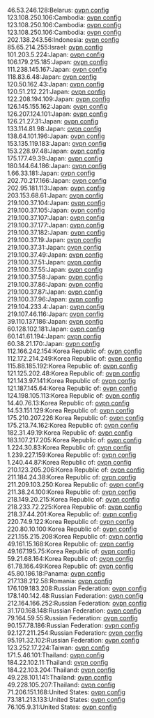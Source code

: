 46.53.246.128:Belarus: [ovpn config](vpn/46_53_246_128.ovpn)  
123.108.250.106:Cambodia: [ovpn config](vpn/123_108_250_106.ovpn)  
123.108.250.106:Cambodia: [ovpn config](vpn/123_108_250_106.ovpn)  
123.108.250.106:Cambodia: [ovpn config](vpn/123_108_250_106.ovpn)  
202.138.243.56:Indonesia: [ovpn config](vpn/202_138_243_56.ovpn)  
85.65.214.255:Israel: [ovpn config](vpn/85_65_214_255.ovpn)  
101.203.5.224:Japan: [ovpn config](vpn/101_203_5_224.ovpn)  
106.179.215.185:Japan: [ovpn config](vpn/106_179_215_185.ovpn)  
111.238.145.167:Japan: [ovpn config](vpn/111_238_145_167.ovpn)  
118.83.6.48:Japan: [ovpn config](vpn/118_83_6_48.ovpn)  
120.50.162.43:Japan: [ovpn config](vpn/120_50_162_43.ovpn)  
120.51.212.221:Japan: [ovpn config](vpn/120_51_212_221.ovpn)  
122.208.194.109:Japan: [ovpn config](vpn/122_208_194_109.ovpn)  
126.145.155.162:Japan: [ovpn config](vpn/126_145_155_162.ovpn)  
126.207.124.101:Japan: [ovpn config](vpn/126_207_124_101.ovpn)  
126.21.27.31:Japan: [ovpn config](vpn/126_21_27_31.ovpn)  
133.114.81.98:Japan: [ovpn config](vpn/133_114_81_98.ovpn)  
138.64.101.196:Japan: [ovpn config](vpn/138_64_101_196.ovpn)  
153.135.119.183:Japan: [ovpn config](vpn/153_135_119_183.ovpn)  
153.228.97.48:Japan: [ovpn config](vpn/153_228_97_48.ovpn)  
175.177.49.39:Japan: [ovpn config](vpn/175_177_49_39.ovpn)  
180.144.64.186:Japan: [ovpn config](vpn/180_144_64_186.ovpn)  
1.66.33.181:Japan: [ovpn config](vpn/1_66_33_181.ovpn)  
202.70.217.166:Japan: [ovpn config](vpn/202_70_217_166.ovpn)  
202.95.181.113:Japan: [ovpn config](vpn/202_95_181_113.ovpn)  
203.153.68.61:Japan: [ovpn config](vpn/203_153_68_61.ovpn)  
219.100.37.104:Japan: [ovpn config](vpn/219_100_37_104.ovpn)  
219.100.37.105:Japan: [ovpn config](vpn/219_100_37_105.ovpn)  
219.100.37.107:Japan: [ovpn config](vpn/219_100_37_107.ovpn)  
219.100.37.177:Japan: [ovpn config](vpn/219_100_37_177.ovpn)  
219.100.37.182:Japan: [ovpn config](vpn/219_100_37_182.ovpn)  
219.100.37.19:Japan: [ovpn config](vpn/219_100_37_19.ovpn)  
219.100.37.31:Japan: [ovpn config](vpn/219_100_37_31.ovpn)  
219.100.37.49:Japan: [ovpn config](vpn/219_100_37_49.ovpn)  
219.100.37.51:Japan: [ovpn config](vpn/219_100_37_51.ovpn)  
219.100.37.55:Japan: [ovpn config](vpn/219_100_37_55.ovpn)  
219.100.37.58:Japan: [ovpn config](vpn/219_100_37_58.ovpn)  
219.100.37.86:Japan: [ovpn config](vpn/219_100_37_86.ovpn)  
219.100.37.87:Japan: [ovpn config](vpn/219_100_37_87.ovpn)  
219.100.37.96:Japan: [ovpn config](vpn/219_100_37_96.ovpn)  
219.104.233.4:Japan: [ovpn config](vpn/219_104_233_4.ovpn)  
219.107.46.116:Japan: [ovpn config](vpn/219_107_46_116.ovpn)  
39.110.137.186:Japan: [ovpn config](vpn/39_110_137_186.ovpn)  
60.128.102.181:Japan: [ovpn config](vpn/60_128_102_181.ovpn)  
60.141.61.194:Japan: [ovpn config](vpn/60_141_61_194.ovpn)  
60.38.21.170:Japan: [ovpn config](vpn/60_38_21_170.ovpn)  
112.166.242.154:Korea Republic of: [ovpn config](vpn/112_166_242_154.ovpn)  
112.172.214.249:Korea Republic of: [ovpn config](vpn/112_172_214_249.ovpn)  
115.88.185.192:Korea Republic of: [ovpn config](vpn/115_88_185_192.ovpn)  
121.125.202.48:Korea Republic of: [ovpn config](vpn/121_125_202_48.ovpn)  
121.143.97.141:Korea Republic of: [ovpn config](vpn/121_143_97_141.ovpn)  
121.187.145.64:Korea Republic of: [ovpn config](vpn/121_187_145_64.ovpn)  
124.198.105.113:Korea Republic of: [ovpn config](vpn/124_198_105_113.ovpn)  
14.40.76.13:Korea Republic of: [ovpn config](vpn/14_40_76_13.ovpn)  
14.53.151.129:Korea Republic of: [ovpn config](vpn/14_53_151_129.ovpn)  
175.210.207.226:Korea Republic of: [ovpn config](vpn/175_210_207_226.ovpn)  
175.213.74.162:Korea Republic of: [ovpn config](vpn/175_213_74_162.ovpn)  
182.31.49.19:Korea Republic of: [ovpn config](vpn/182_31_49_19.ovpn)  
183.107.217.205:Korea Republic of: [ovpn config](vpn/183_107_217_205.ovpn)  
1.224.30.83:Korea Republic of: [ovpn config](vpn/1_224_30_83.ovpn)  
1.239.227.159:Korea Republic of: [ovpn config](vpn/1_239_227_159.ovpn)  
1.240.44.87:Korea Republic of: [ovpn config](vpn/1_240_44_87.ovpn)  
210.123.205.206:Korea Republic of: [ovpn config](vpn/210_123_205_206.ovpn)  
211.184.24.38:Korea Republic of: [ovpn config](vpn/211_184_24_38.ovpn)  
211.209.103.250:Korea Republic of: [ovpn config](vpn/211_209_103_250.ovpn)  
211.38.24.100:Korea Republic of: [ovpn config](vpn/211_38_24_100.ovpn)  
218.149.20.215:Korea Republic of: [ovpn config](vpn/218_149_20_215.ovpn)  
218.233.72.225:Korea Republic of: [ovpn config](vpn/218_233_72_225.ovpn)  
218.37.44.201:Korea Republic of: [ovpn config](vpn/218_37_44_201.ovpn)  
220.74.9.122:Korea Republic of: [ovpn config](vpn/220_74_9_122.ovpn)  
220.80.10.100:Korea Republic of: [ovpn config](vpn/220_80_10_100.ovpn)  
221.155.215.208:Korea Republic of: [ovpn config](vpn/221_155_215_208.ovpn)  
49.161.15.168:Korea Republic of: [ovpn config](vpn/49_161_15_168.ovpn)  
49.167.195.75:Korea Republic of: [ovpn config](vpn/49_167_195_75.ovpn)  
59.21.68.164:Korea Republic of: [ovpn config](vpn/59_21_68_164.ovpn)  
61.78.166.49:Korea Republic of: [ovpn config](vpn/61_78_166_49.ovpn)  
45.80.186.18:Panama: [ovpn config](vpn/45_80_186_18.ovpn)  
217.138.212.58:Romania: [ovpn config](vpn/217_138_212_58.ovpn)  
176.109.183.208:Russian Federation: [ovpn config](vpn/176_109_183_208.ovpn)  
178.140.142.48:Russian Federation: [ovpn config](vpn/178_140_142_48.ovpn)  
212.164.166.252:Russian Federation: [ovpn config](vpn/212_164_166_252.ovpn)  
31.170.168.148:Russian Federation: [ovpn config](vpn/31_170_168_148.ovpn)  
79.164.59.55:Russian Federation: [ovpn config](vpn/79_164_59_55.ovpn)  
90.157.78.186:Russian Federation: [ovpn config](vpn/90_157_78_186.ovpn)  
92.127.211.254:Russian Federation: [ovpn config](vpn/92_127_211_254.ovpn)  
95.191.32.102:Russian Federation: [ovpn config](vpn/95_191_32_102.ovpn)  
123.252.17.224:Taiwan: [ovpn config](vpn/123_252_17_224.ovpn)  
171.5.46.101:Thailand: [ovpn config](vpn/171_5_46_101.ovpn)  
184.22.102.11:Thailand: [ovpn config](vpn/184_22_102_11.ovpn)  
184.22.103.204:Thailand: [ovpn config](vpn/184_22_103_204.ovpn)  
49.228.101.141:Thailand: [ovpn config](vpn/49_228_101_141.ovpn)  
49.228.105.207:Thailand: [ovpn config](vpn/49_228_105_207.ovpn)  
71.206.151.168:United States: [ovpn config](vpn/71_206_151_168.ovpn)  
73.181.213.133:United States: [ovpn config](vpn/73_181_213_133.ovpn)  
76.105.9.31:United States: [ovpn config](vpn/76_105_9_31.ovpn)  
